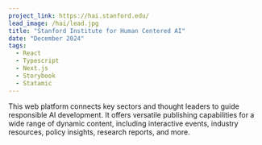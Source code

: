 ```yaml
---
project_link: https://hai.stanford.edu/
lead_image: /hai/lead.jpg
title: "Stanford Institute for Human Centered AI"
date: "December 2024"
tags:
  - React
  - Typescript
  - Next.js
  - Storybook
  - Statamic
---
```


This web platform connects key sectors and thought leaders to guide responsible AI development. It offers versatile publishing capabilities for a wide range of dynamic content, including interactive events, industry resources, policy insights, research reports, and more.
